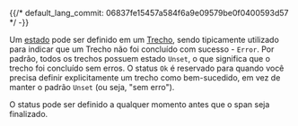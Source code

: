 {{/*
default_lang_commit: 06837fe15457a584f6a9e09579be0f0400593d57
*/ -}}

Um [estado](/docs/concepts/signals/traces/#span-status) pode ser definido em um [Trecho](/docs/concepts/signals/traces/#spans), sendo tipicamente utilizado para indicar que um Trecho não foi concluído com sucesso - `Error`. Por padrão, todos os trechos possuem estado `Unset`, o que significa que o trecho foi concluído sem erros. O status `Ok` é reservado para quando você precisa definir explicitamente um trecho como bem-sucedido, em vez de manter o padrão `Unset` (ou seja, "sem erro").

O status pode ser definido a qualquer momento antes que o span seja finalizado.
